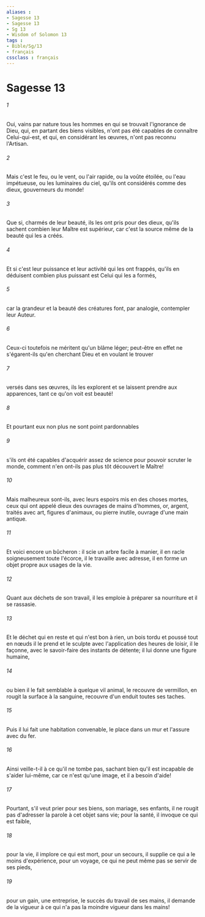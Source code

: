 ```yaml
---
aliases : 
- Sagesse 13
- Sagesse 13
- Sg 13
- Wisdom of Solomon 13
tags : 
- Bible/Sg/13
- français
cssclass : français
---
```


# Sagesse 13

###### 1
Oui, vains par nature tous les hommes en qui se trouvait l'ignorance de Dieu, qui, en partant des biens visibles, n'ont pas été capables de connaître Celui-qui-est, et qui, en considérant les œuvres, n'ont pas reconnu l'Artisan.
###### 2
Mais c'est le feu, ou le vent, ou l'air rapide, ou la voûte étoilée, ou l'eau impétueuse, ou les luminaires du ciel, qu'ils ont considérés comme des dieux, gouverneurs du monde!
###### 3
Que si, charmés de leur beauté, ils les ont pris pour des dieux, qu'ils sachent combien leur Maître est supérieur, car c'est la source même de la beauté qui les a créés.
###### 4
Et si c'est leur puissance et leur activité qui les ont frappés, qu'ils en déduisent combien plus puissant est Celui qui les a formés,
###### 5
car la grandeur et la beauté des créatures font, par analogie, contempler leur Auteur.
###### 6
Ceux-ci toutefois ne méritent qu'un blâme léger; peut-être en effet ne s'égarent-ils qu'en cherchant Dieu et en voulant le trouver
###### 7
versés dans ses œuvres, ils les explorent et se laissent prendre aux apparences, tant ce qu'on voit est beauté!
###### 8
Et pourtant eux non plus ne sont point pardonnables
###### 9
s'ils ont été capables d'acquérir assez de science pour pouvoir scruter le monde, comment n'en ont-ils pas plus tôt découvert le Maître!
###### 10
Mais malheureux sont-ils, avec leurs espoirs mis en des choses mortes, ceux qui ont appelé dieux des ouvrages de mains d'hommes, or, argent, traités avec art, figures d'animaux, ou pierre inutile, ouvrage d'une main antique.
###### 11
Et voici encore un bûcheron : il scie un arbre facile à manier, il en racle soigneusement toute l'écorce, il le travaille avec adresse, il en forme un objet propre aux usages de la vie.
###### 12
Quant aux déchets de son travail, il les emploie à préparer sa nourriture et il se rassasie.
###### 13
Et le déchet qui en reste et qui n'est bon à rien, un bois tordu et poussé tout en nœuds il le prend et le sculpte avec l'application des heures de loisir, il le façonne, avec le savoir-faire des instants de détente; il lui donne une figure humaine,
###### 14
ou bien il le fait semblable à quelque vil animal, le recouvre de vermillon, en rougit la surface à la sanguine, recouvre d'un enduit toutes ses taches.
###### 15
Puis il lui fait une habitation convenable, le place dans un mur et l'assure avec du fer.
###### 16
Ainsi veille-t-il à ce qu'il ne tombe pas, sachant bien qu'il est incapable de s'aider lui-même, car ce n'est qu'une image, et il a besoin d'aide!
###### 17
Pourtant, s'il veut prier pour ses biens, son mariage, ses enfants, il ne rougit pas d'adresser la parole à cet objet sans vie; pour la santé, il invoque ce qui est faible,
###### 18
pour la vie, il implore ce qui est mort, pour un secours, il supplie ce qui a le moins d'expérience, pour un voyage, ce qui ne peut même pas se servir de ses pieds,
###### 19
pour un gain, une entreprise, le succès du travail de ses mains, il demande de la vigueur à ce qui n'a pas la moindre vigueur dans les mains!
